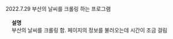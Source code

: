2022.7.29 부산의 날씨를 크롤링 하는 프로그램 <br><br>
&nbsp;&nbsp;&nbsp;&nbsp;<b>설명</b><br>
&nbsp;&nbsp;&nbsp;&nbsp;부산의 날씨를 크롤링 함. 페이지의 정보를 불러오는데 시간이 조금 걸림
#
